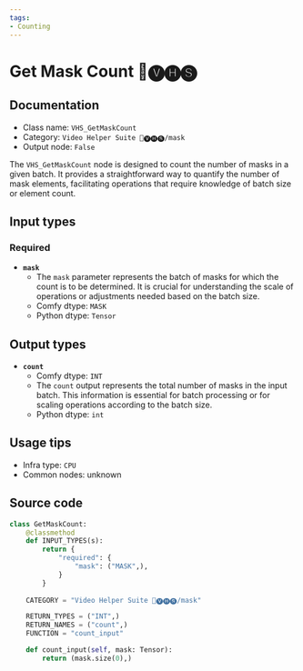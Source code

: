 ```yaml
---
tags:
- Counting
---
```


# Get Mask Count 🎥🅥🅗🅢
## Documentation
- Class name: `VHS_GetMaskCount`
- Category: `Video Helper Suite 🎥🅥🅗🅢/mask`
- Output node: `False`

The `VHS_GetMaskCount` node is designed to count the number of masks in a given batch. It provides a straightforward way to quantify the number of mask elements, facilitating operations that require knowledge of batch size or element count.
## Input types
### Required
- **`mask`**
    - The `mask` parameter represents the batch of masks for which the count is to be determined. It is crucial for understanding the scale of operations or adjustments needed based on the batch size.
    - Comfy dtype: `MASK`
    - Python dtype: `Tensor`
## Output types
- **`count`**
    - Comfy dtype: `INT`
    - The `count` output represents the total number of masks in the input batch. This information is essential for batch processing or for scaling operations according to the batch size.
    - Python dtype: `int`
## Usage tips
- Infra type: `CPU`
- Common nodes: unknown


## Source code
```python
class GetMaskCount:
    @classmethod
    def INPUT_TYPES(s):
        return {
            "required": {
                "mask": ("MASK",),
            }
        }
    
    CATEGORY = "Video Helper Suite 🎥🅥🅗🅢/mask"

    RETURN_TYPES = ("INT",)
    RETURN_NAMES = ("count",)
    FUNCTION = "count_input"

    def count_input(self, mask: Tensor):
        return (mask.size(0),)

```
